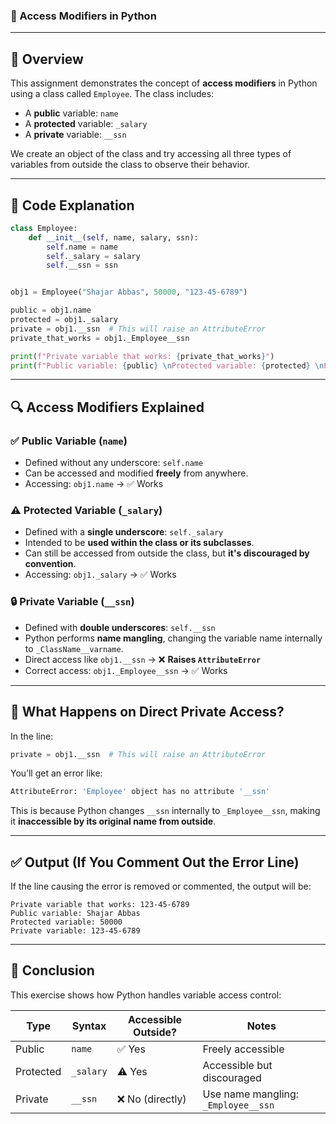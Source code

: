 
### 📄  Access Modifiers in Python 

---

## 🧾 Overview

This assignment demonstrates the concept of **access modifiers** in Python using a class called `Employee`.
The class includes:

* A **public** variable: `name`
* A **protected** variable: `_salary`
* A **private** variable: `__ssn`

We create an object of the class and try accessing all three types of variables from outside the class to observe their behavior.

---

## 🧪 Code Explanation

```python
class Employee:
    def __init__(self, name, salary, ssn):
        self.name = name
        self._salary = salary
        self.__ssn = ssn


obj1 = Employee("Shajar Abbas", 50000, "123-45-6789")

public = obj1.name
protected = obj1._salary
private = obj1.__ssn  # This will raise an AttributeError
private_that_works = obj1._Employee__ssn

print(f"Private variable that works: {private_that_works}")
print(f"Public variable: {public} \nProtected variable: {protected} \nPrivate variable: {private}")
```

---

## 🔍 Access Modifiers Explained

### ✅ Public Variable (`name`)

* Defined without any underscore: `self.name`
* Can be accessed and modified **freely** from anywhere.
* Accessing: `obj1.name` → ✅ Works

### ⚠️ Protected Variable (`_salary`)

* Defined with a **single underscore**: `self._salary`
* Intended to be **used within the class or its subclasses**.
* Can still be accessed from outside the class, but **it's discouraged by convention**.
* Accessing: `obj1._salary` → ✅ Works

### 🔒 Private Variable (`__ssn`)

* Defined with **double underscores**: `self.__ssn`
* Python performs **name mangling**, changing the variable name internally to `_ClassName__varname`.
* Direct access like `obj1.__ssn` → ❌ **Raises `AttributeError`**
* Correct access: `obj1._Employee__ssn` → ✅ Works

---

## 🧨 What Happens on Direct Private Access?

In the line:

```python
private = obj1.__ssn  # This will raise an AttributeError
```

You’ll get an error like:

```bash
AttributeError: 'Employee' object has no attribute '__ssn'
```

This is because Python changes `__ssn` internally to `_Employee__ssn`, making it **inaccessible by its original name from outside**.

---

## ✅ Output (If You Comment Out the Error Line)

If the line causing the error is removed or commented, the output will be:

```
Private variable that works: 123-45-6789
Public variable: Shajar Abbas 
Protected variable: 50000 
Private variable: 123-45-6789
```

---

## 📌 Conclusion

This exercise shows how Python handles variable access control:

| Type      | Syntax    | Accessible Outside? | Notes                               |
| --------- | --------- | ------------------- | ----------------------------------- |
| Public    | `name`    | ✅ Yes               | Freely accessible                   |
| Protected | `_salary` | ⚠️ Yes              | Accessible but discouraged          |
| Private   | `__ssn`   | ❌ No (directly)     | Use name mangling: `_Employee__ssn` |



